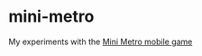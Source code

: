 # mini-metro

My experiments with the [Mini Metro mobile game](https://play.google.com/store/apps/details?id=nz.co.codepoint.minimetro&hl=en_US)
